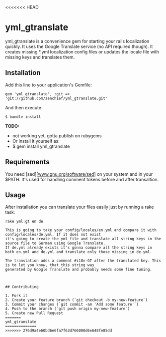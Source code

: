 <<<<<<< HEAD
# yml_gtranslate

yml_gtranslate is a convenience gem for starting your rails localization quickly. It uses the Google Translate service (no API required though).
It creates missing *.yml localization config files or updates the locale file with missing keys and translates them.


## Installation

Add this line to your application's Gemfile:

    gem 'yml_gtranslate', :git => 'git://github.com/zenchief/yml_gtranslate.git'


And then execute:

    $ bundle install

**TODO:**
* not working yet, gotta publish on rubygems 
* Or install it yourself as:
*   $ gem install yml_gtranslate

## Requirements

You need [sed][www.gnu.org/software/sed] on your system and in your $PATH. It's used for handling comment tokens before and after transaltion. 

## Usage

After installation you can translate your files easily just by running a rake task:

```shell
rake yml:gt en de

This is going to take your config/locales/en.yml and compare it with config/locales/de.yml. If it does not exist
it's going to create the yml file and translate all string keys in the source file to German using Google Translate.
If de.yml already exists it's gonna compare all the string keys in both en.yml and de.yml and translate only those missing in de.yml.

The translation adds a comment #i18n-GT after the translated key. This is to let you know, that this string was
generated by Google Translate and probably needs some fine tuning.



## Contributing

1. Fork it
2. Create your feature branch (`git checkout -b my-new-feature`)
3. Commit your changes (`git commit -am 'Add some feature'`)
4. Push to the branch (`git push origin my-new-feature`)
5. Create new Pull Request
=======
yml_gtranslate
==============
>>>>>>> 276d9a4e60bd6e6fa7f63d766000d6e648fe85dd
